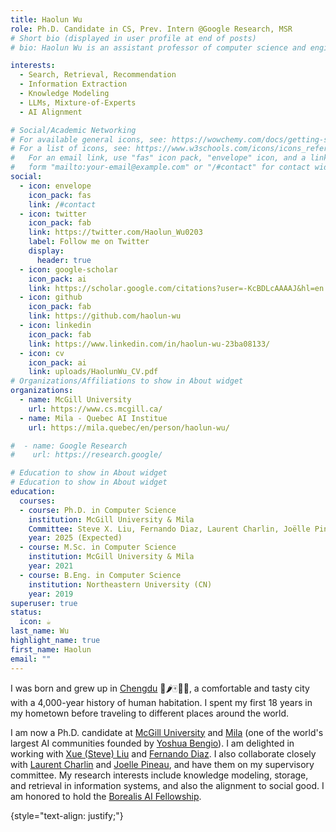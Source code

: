 ```yaml
---
title: Haolun Wu
role: Ph.D. Candidate in CS, Prev. Intern @Google Research, MSR
# Short bio (displayed in user profile at end of posts)
# bio: Haolun Wu is an assistant professor of computer science and engineering at the University of California Riverside. Her research interests include natural language processing, machine learning, and artificial intelligence. She leads the Natural Language Processing group, which develops natural language understanding and generation systems that are controllable, trustworthy, and efficient.

interests:
  - Search, Retrieval, Recommendation
  - Information Extraction
  - Knowledge Modeling
  - LLMs, Mixture-of-Experts
  - AI Alignment

# Social/Academic Networking
# For available general icons, see: https://wowchemy.com/docs/getting-started/page-builder/#icons
# For a list of icons, see: https://www.w3schools.com/icons/icons_reference.asp
#   For an email link, use "fas" icon pack, "envelope" icon, and a link in the
#   form "mailto:your-email@example.com" or "/#contact" for contact widget.
social:
  - icon: envelope
    icon_pack: fas
    link: /#contact
  - icon: twitter
    icon_pack: fab
    link: https://twitter.com/Haolun_Wu0203
    label: Follow me on Twitter
    display:
      header: true
  - icon: google-scholar
    icon_pack: ai
    link: https://scholar.google.com/citations?user=-KcBDLcAAAAJ&hl=en
  - icon: github
    icon_pack: fab
    link: https://github.com/haolun-wu
  - icon: linkedin
    icon_pack: fab
    link: https://www.linkedin.com/in/haolun-wu-23ba08133/
  - icon: cv
    icon_pack: ai
    link: uploads/HaolunWu_CV.pdf
# Organizations/Affiliations to show in About widget
organizations:
  - name: McGill University
    url: https://www.cs.mcgill.ca/
  - name: Mila - Quebec AI Institue
    url: https://mila.quebec/en/person/haolun-wu/

#  - name: Google Research
#    url: https://research.google/

# Education to show in About widget
# Education to show in About widget
education:
  courses:
  - course: Ph.D. in Computer Science
    institution: McGill University & Mila
    Committee: Steve X. Liu, Fernando Diaz, Laurent Charlin, Joëlle Pineau
    year: 2025 (Expected)
  - course: M.Sc. in Computer Science
    institution: McGill University & Mila
    year: 2021
  - course: B.Eng. in Computer Science
    institution: Northeastern University (CN)
    year: 2019
superuser: true
status:
  icon: ☕️
last_name: Wu
highlight_name: true
first_name: Haolun
email: ""
---
```

I was born and grew up in [Chengdu](https://en.wikipedia.org/wiki/Chengdu) 🐼🌶🀄🍵🍶, a comfortable and tasty city with a 4,000-year history of human habitation. I spent my first 18 years in my hometown before traveling to different places around the world.

I am now a Ph.D. candidate at [McGill University](https://www.mcgill.ca/about/history) and [Mila](https://mila.quebec/en/) (one of the world's largest AI communities founded by [Yoshua Bengio](https://scholar.google.com/citations?user=kukA0LcAAAAJ&hl=en)). 
I am delighted in working with [Xue (Steve) Liu](https://scholar.google.com/citations?user=rfLIRakAAAAJ&hl=en) and [Fernando Diaz](https://scholar.google.com/citations?user=212SLn0AAAAJ&hl=en).
I also collaborate closely with [Laurent Charlin](https://scholar.google.com/citations?user=Cul0g2YAAAAJ&hl=en) and [Joelle Pineau](https://scholar.google.ca/citations?user=CEt6_mMAAAAJ&hl=en), and have them on my supervisory committee.
My research interests include knowledge modeling, storage, and retrieval in information systems, and also the alignment to social good.
I am honored to hold the [Borealis AI Fellowship](https://www.borealisai.com/news/the-borealis-ai-2022-2023-fellowships-fostering-next-gen-research-talent/).

[//]: # ( {{< icon name="graduation-cap" pack="fas" >}} {{< staticref "phd_thesis/" "newtab" >}} PhD Thesis {{< /staticref >}}|)

[//]: # ( {{< icon name="book-reader" pack="fas" >}} {{< staticref "uploads/research_statement.pdf" "newtab" >}} Research Statement {{< /staticref >}} |)

[//]: # ({{< icon name="adversal" pack="fab" >}} {{< staticref "https://instant.1point3acres.com/thread/890304" "newtab" >}} 招生 {{< /staticref >}} |)

{style="text-align: justify;"}
